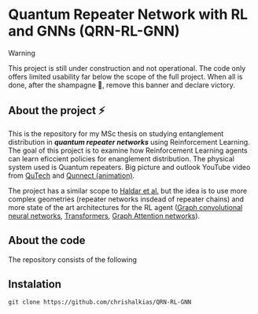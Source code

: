 #  Quantum Repeater Network with RL and GNNs (QRN-RL-GNN)



>[!WARNING] 
>This project is still under construction and not operational. The code only offers limited usability far below the scope of the full project. When all is done, after the shampagne :beers:, remove this banner and declare victory.

## About the project :zap:
This is the repository for my MSc thesis on studying entanglement distribution in ***quantum repeater networks*** using Reinforcement Learning. The goal of this project is to examine how Reinforcement Learning agents can learn eficcient policies for enanglement distribution.
The physical system used is Quantum repeaters. Big picture and outlook YouTube video from [QuTech](https://www.youtube.com/watch?v=9iCFH9Fk184) and [Qunnect (animation)](https://www.youtube.com/watch?v=3_oqkFO4f-A).

The project has a similar scope to [Haldar et al.](https://arxiv.org/abs/2303.00777) but the idea is to use more complex geometries (repeater networks insdead of repeater chains) and more state of the art architectures for the RL agent ([Graph convolutional neural networks](https://arxiv.org/pdf/1609.02907), [Transformers](https://arxiv.org/abs/1706.03762), [Graph Attention networks](https://arxiv.org/abs/1710.10903)).

## About the code 
The repository consists of the following

<!--
- source
  - repeater_network.py
  - quantum_network_env.py
  - graph_models.py
- train
  - main.py
- tests
  - some image folder  (not yet)
  - some plotting code (not yet)
  - other stuff        (not yet)
- requirements.txt     (not yet)
- README.md
-->

## Instalation

```
git clone https://github.com/chrishalkias/QRN-RL-GNN
```
